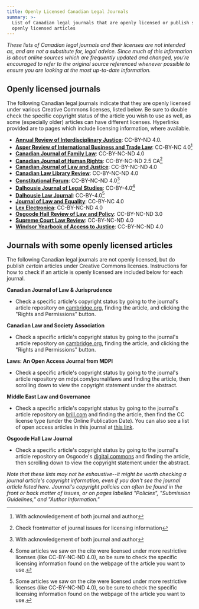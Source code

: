 ```yaml
---
title: Openly Licensed Canadian Legal Journals
summary: >-
  List of Canadian legal journals that are openly licensed or publish some
  openly licensed articles
---
```



_These lists of Canadian legal journals and their licenses are not intended as, and are not a substitute for, legal advice. Since much of this information is about online sources which are frequently updated and changed, you’re encouraged to refer to the original source referenced whenever possible to ensure you are looking at the most up-to-date information._

## Openly licensed journals

The following Canadian legal journals indicate that they are openly licensed under various Creative Commons licenses, listed below. Be sure to double check the specific copyright status of the article you wish to use as well, as some (especially older) articles can have different licenses. Hyperlinks provided are to pages which include licensing information, where available.

* **[Annual Review of Interdisciplinary Justice](https://www.cijs.ca/ijr)**: CC-BY-ND 4.0. 
* **[Asper Review of International Business and Trade Law](https://asperchair.bryan-schwartz.com/submissions/)**: CC-BY-NC 4.0[^acknowledgement]
* **[Canadian Journal of Family Law](https://www.canlii.org/en/commentary/journals/64/)**: CC-BY-NC-ND 4.0
* **[Canadian Journal of Human Rights](https://cjhr.ca/)**: CC-BY-NC-ND 2.5 CA[^frontmatter] 
* **[Canadian Journal of Law and Justice](https://www.canlii.org/en/commentary/journals/63/)**: CC-BY-NC-ND 4.0 
* **[Canadian Law Library Review](https://www.canlii.org/en/commentary/journals/17/)**: CC-BY-NC-ND 4.0
* **[Constitutional Forum](https://www.canlii.org/en/commentary/journals/66/)**: CC-BY-NC-ND 4.0[^acknowledgement]
* **[Dalhousie Journal of Legal Studies](https://digitalcommons.schulichlaw.dal.ca/djls/policies.html)**: CC-BY-4.0[^check]
* **[Dalhousie Law Journal](https://digitalcommons.schulichlaw.dal.ca/dlj/policies.html#copyright)**: CC-BY-4.0[^check]
* **[Journal of Law and Equality](https://jps.library.utoronto.ca/index.php/utjle/about/submissions)**: CC-BY-NC 4.0
* **[Lex Electronica](https://www.lex-electronica.org/credits/)**: CC-BY-NC-ND 4.0
* **[Osgoode Hall Review of Law and Policy](https://digitalcommons.osgoode.yorku.ca/ohrlp/)**: CC-BY-NC-ND 3.0
* **[Supreme Court Law Review](https://www.canlii.org/en/commentary/journals/52/)**: CC-BY-NC-ND 4.0
* **[Windsor Yearbook of Access to Justice](https://wyaj.uwindsor.ca/index.php/wyaj/about)**: CC-BY-NC-ND 4.0

[^acknowledgement]: With acknowledgement of both journal and author
[^frontmatter]: Check frontmatter of journal issues for licensing information
[^check]: Some articles we saw on the cite were licensed under more restrictive licenses (like CC-BY-NC-ND 4.0), so be sure to check the specific licensing information found on the webpage of the article you want to use. 

## Journals with some openly licensed articles

The following Canadian legal journals are not openly licensed, but do publish *certain* articles under Creative Commons licenses. Instructions for how to check if an article is openly licensed are included below for each journal. 

**Canadian Journal of Law & Jurisprudence**
* Check a specific article's copyright status by going to the journal's article repository on [cambridge.org](https://www.cambridge.org/core/journals/canadian-journal-of-law-and-jurisprudence), finding the article, and clicking the "Rights and Permissions" button. 

**Canadian Law and Society Association**
* Check a specific article's copyright status by going to the journal's article repository on [cambridge.org](https://www.cambridge.org/core/journals/canadian-journal-of-law-and-society-la-revue-canadienne-droit-et-societe), finding the article, and clicking the "Rights and Permissions" button. 

**Laws: An Open Access Journal from MDPI**
* Check a specific article's copyright status by going to the journal's article repository on mdpi.com/journal/laws and finding the article, then scrolling down to view the copyright statement under the abstract. 

**Middle East Law and Governance**
* Check a specific article's copyright status by going to the journal's article repository on [brill.com](https://brill.com/view/journals/melg/melg-overview.xml) and finding the article, then find the CC license type (under the Online Publication Date). You can also see a list of open access articles in this journal at [this link](https://brill.com/browse?submittedFilterId=by-access&pageSize=10&sort=first-page-sort-option&source=%2Fjournals%2Fmelg%2Fmelg-overview.xml&access_5=open). 

**Osgoode Hall Law Journal**
* Check a specific article's copyright status by going to the journal's article repository on Osgoode's [digital commons](https://digitalcommons.osgoode.yorku.ca/ohlj/) and finding the article, then scrolling down to view the copyright statement under the abstract. 

*Note that these lists may not be exhaustive--it might be worth checking a journal article's copyright information, even if you don't see the journal article listed here. Journal's copyright policies can often be found in the front or back matter of issues, or on pages labelled "Policies", "Submission Guidelines," and "Author Information."* 
